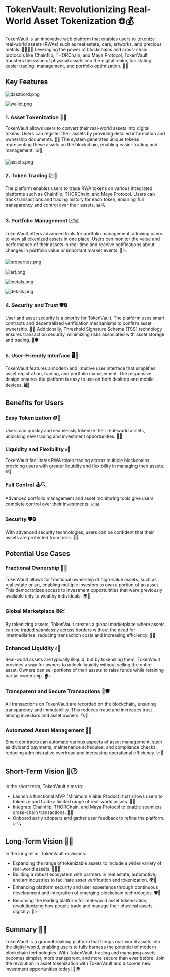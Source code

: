 # TokenVault: Revolutionizing Real-World Asset Tokenization 🌐💰

TokenVault is an innovative web platform that enables users to tokenize real-world assets (RWAs) such as real estate, cars, artworks, and precious metals. 🏡🚗🎨🥇 Leveraging the power of blockchains and cross-chain protocols like Chainflip, THORChain, and Maya Protocol, TokenVault transfers the value of physical assets into the digital realm, facilitating easier trading, management, and portfolio optimization. 🔗✨

## Key Features

![daszbord.png](https://cdn.dorahacks.io/static/files/1910b17db00bda2a624d3bf4387b6b28.png)

![wallet.png](https://cdn.dorahacks.io/static/files/1910e6673ae730e8ce3f1814cb9b6308.png)

### 1. Asset Tokenization 📜🔐
TokenVault allows users to convert their real-world assets into digital tokens. Users can register their assets by providing detailed information and ownership documents. 📝📁 The system generates unique tokens representing these assets on the blockchain, enabling easier trading and management. 🪙🌉

![assets.png](https://cdn.dorahacks.io/static/files/1910e8c264aaf587d1208dc4b86a155d.png)
### 2. Token Trading 💹🔄
The platform enables users to trade RWA tokens on various integrated platforms such as Chainflip, THORChain, and Maya Protocol. Users can track transactions and trading history for each token, ensuring full transparency and control over their assets. 📊🔍

### 3. Portfolio Management 📈📊
TokenVault offers advanced tools for portfolio management, allowing users to view all tokenized assets in one place. Users can monitor the value and performance of their assets in real-time and receive notifications about changes in portfolio value or important market events. 📲📉

![properites.png](https://cdn.dorahacks.io/static/files/1910ed23490b905f604e2514e05b851e.png)

![art.png](https://cdn.dorahacks.io/static/files/1910ed15f219833bfecdba644ea82255.png)

![metals.png](https://cdn.dorahacks.io/static/files/1910ed1caf90d265aefd12b43d09f289.png)

![details.png](https://cdn.dorahacks.io/static/files/1910ed1e58398ae3d1006e140f1b3534.png)

### 4. Security and Trust 🛡️🔒
User and asset security is a priority for TokenVault. The platform uses smart contracts and decentralized verification mechanisms to confirm asset ownership. 📝🔗 Additionally, Threshold Signature Scheme (TSS) technology ensures transaction security, minimizing risks associated with asset storage and trading. 🧩🛡️

### 5. User-Friendly Interface 🖥️📱
TokenVault features a modern and intuitive user interface that simplifies asset registration, trading, and portfolio management. The responsive design ensures the platform is easy to use on both desktop and mobile devices. 🖥️📱

## Benefits for Users

### Easy Tokenization 🪙🔄
Users can quickly and seamlessly tokenize their real-world assets, unlocking new trading and investment opportunities. 🚀💸

### Liquidity and Flexibility 💧🔄
TokenVault facilitates RWA token trading across multiple blockchains, providing users with greater liquidity and flexibility in managing their assets. 🌐💸

### Full Control 🕹️🔍
Advanced portfolio management and asset monitoring tools give users complete control over their investments. 📈📊

### Security 🛡️🔒
With advanced security technologies, users can be confident that their assets are protected from risks. 🧩🔐

## Potential Use Cases

### Fractional Ownership 🏡🔗
TokenVault allows for fractional ownership of high-value assets, such as real estate or art, enabling multiple investors to own a portion of an asset. This democratizes access to investment opportunities that were previously available only to wealthy individuals. 🌍🔄

### Global Marketplace 🌐💹
By tokenizing assets, TokenVault creates a global marketplace where assets can be traded seamlessly across borders without the need for intermediaries, reducing transaction costs and increasing efficiency. 🚀💱

### Enhanced Liquidity 💧🚀
Real-world assets are typically illiquid, but by tokenizing them, TokenVault provides a way for owners to unlock liquidity without selling the entire asset. Owners can sell portions of their assets to raise funds while retaining partial ownership. 🏠💧

### Transparent and Secure Transactions 📜🛡️
All transactions on TokenVault are recorded on the blockchain, ensuring transparency and immutability. This reduces fraud and increases trust among investors and asset owners. 🔍🔗

### Automated Asset Management 🤖🔧
Smart contracts can automate various aspects of asset management, such as dividend payments, maintenance schedules, and compliance checks, reducing administrative overhead and increasing operational efficiency. 📈🔧

## Short-Term Vision 🎯🕑
In the short term, TokenVault aims to:
- Launch a functional MVP (Minimum Viable Product) that allows users to tokenize and trade a limited range of real-world assets. 🚀🔄
- Integrate Chainflip, THORChain, and Maya Protocol to enable seamless cross-chain transactions. 🔗✨
- Onboard early adopters and gather user feedback to refine the platform. 📈🔍

## Long-Term Vision 🌟🔮
In the long term, TokenVault envisions:
- Expanding the range of tokenizable assets to include a wider variety of real-world assets. 🏡🚗🎨
- Building a robust ecosystem with partners in real estate, automotive, and art industries to facilitate asset verification and tokenization. 🌍🤝
- Enhancing platform security and user experience through continuous development and integration of emerging blockchain technologies. 🛡️🔧
- Becoming the leading platform for real-world asset tokenization, revolutionizing how people trade and manage their physical assets digitally. 🌟💹

## Summary 📜💡
TokenVault is a groundbreaking platform that brings real-world assets into the digital world, enabling users to fully harness the potential of modern blockchain technologies. With TokenVault, trading and managing assets becomes simpler, more transparent, and more secure than ever before. Join the revolution in asset tokenization with TokenVault and discover new investment opportunities today! 🚀🌍